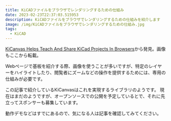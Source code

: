 ```yaml
---
title: KiCADファイルをブラウザでレンダリングするための仕組み
date: 2023-02-23T22:37:03.515953
description: KiCADファイルをブラウザでレンダリングするための仕組みを紹介します
image: /img/KiCADファイルをブラウザでレンダリングするための仕組み.jpg
tags:
  - KiCAD
---
```

[KiCanvas Helps Teach And Share KiCad Projects In Browsers](https://hackaday.com/2023/01/31/kicanvas-helps-teach-and-share-kicad-projects-in-browsers/)から発見。画像もここから転載。

Webページで基板を紹介する際、画像を使うことが多いですが、特定のレイヤーをハイライトしたり、閲覧者にズームなどの操作を提供するためには、専用の仕組みが必要です。

この記事で紹介しているKiCanvasはこれを実現するライブラリのようです。
現在はまだのようですが、オープンソースでの公開を予定しているとで、それに先立ってスポンサーも募集しています。

動作デモなどはすでにあるので、気になる人は記事を確認してみてください。



